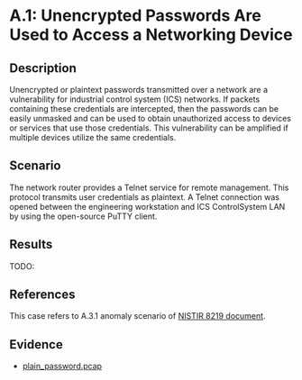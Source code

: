 # A.1: Unencrypted Passwords Are Used to Access a Networking Device

## Description
Unencrypted or plaintext passwords transmitted over a network are a vulnerability for
industrial control system (ICS) networks. If packets containing these credentials are
intercepted, then the passwords can be easily unmasked and can be used to obtain
unauthorized access to devices or services that use those credentials. This vulnerability can
be amplified if multiple devices utilize the same credentials.

## Scenario
The network router provides a Telnet service for remote management. 
This protocol transmits user credentials as plaintext. A
Telnet connection was opened between the engineering workstation and ICS ControlSystem LAN
by using the open-source PuTTY client.

## Results
TODO:

## References
This case refers to A.3.1 anomaly scenario of [NISTIR 8219 document](https://www.nccoe.nist.gov/sites/default/files/library/mf-ics-nistir-8219.pdf). 

## Evidence

* [plain_password.pcap](../captures/plain_password.pcap)
